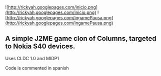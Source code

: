![http://rickyah.googlepages.com/inicio.png](http://rickyah.googlepages.com/inicio.png)
![http://rickyah.googlepages.com/ingamePausa.png](http://rickyah.googlepages.com/ingamePausa.png)

## A simple J2ME game clon of Columns, targeted to Nokia S40 devices. ##

Uses CLDC 1.0 and MIDP1

Code is commented in spanish